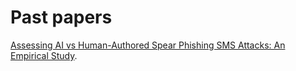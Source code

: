 # Past papers

[Assessing AI vs Human-Authored Spear Phishing SMS Attacks: An Empirical Study](https://arxiv.org/html/2406.13049v2#S4).
